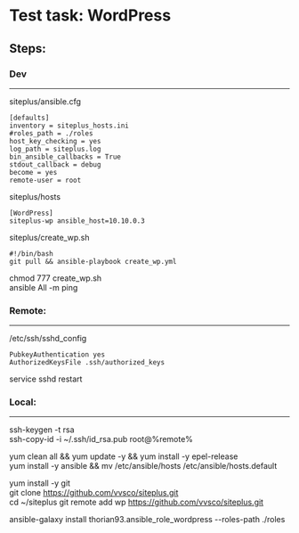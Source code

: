 Test task: WordPress
======================

## Steps:

### Dev
----------------------
siteplus/ansible.cfg  

    [defaults]
    inventory = siteplus_hosts.ini
    #roles_path = ./roles
    host_key_checking = yes
    log_path = siteplus.log
    bin_ansible_callbacks = True
    stdout_callback = debug
    become = yes
    remote-user = root    

siteplus/hosts

    [WordPress]
    siteplus-wp ansible_host=10.10.0.3

siteplus/create_wp.sh

    #!/bin/bash
    git pull && ansible-playbook create_wp.yml

chmod 777 create_wp.sh  
ansible All -m ping  

### Remote:  
----------------------
/etc/ssh/sshd_config

    PubkeyAuthentication yes
    AuthorizedKeysFile .ssh/authorized_keys

service sshd restart

### Local:
----------------------
ssh-keygen -t rsa  
ssh-copy-id -i ~/.ssh/id_rsa.pub root@%remote%  

yum clean all && yum update -y && yum install -y epel-release  
yum install -y ansible && mv /etc/ansible/hosts /etc/ansible/hosts.default  

yum install -y git  
git clone https://github.com/vvsco/siteplus.git  
cd ~/siteplus
git remote add wp https://github.com/vvsco/siteplus.git  

ansible-galaxy install thorian93.ansible_role_wordpress --roles-path ./roles  

